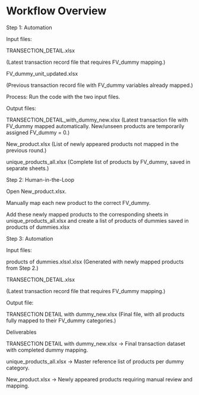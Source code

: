 # Workflow Overview
Step 1: Automation

Input files:

TRANSECTION_DETAIL.xlsx

(Latest transaction record file that requires FV_dummy mapping.)

FV_dummy_unit_updated.xlsx

(Previous transaction record file with FV_dummy variables already mapped.)

Process:
Run the code with the two input files.

Output files:

TRANSECTION_DETAIL_with_dummy_new.xlsx
(Latest transaction file with FV_dummy mapped automatically.
New/unseen products are temporarily assigned FV_dummy = 0.)

New_product.xlsx
(List of newly appeared products not mapped in the previous round.)

unique_products_all.xlsx
(Complete list of products by FV_dummy, saved in separate sheets.)

Step 2: Human-in-the-Loop

Open New_product.xlsx.

Manually map each new product to the correct FV_dummy.

Add these newly mapped products to the corresponding sheets in unique_products_all.xlsx and create a list of products of dummies saved in products of dummies.xlsx

Step 3: Automation

Input files:

products of dummies.xlsxl.xlsx
(Generated with newly mapped products from Step 2.)

TRANSECTION_DETAIL.xlsx

(Latest transaction record file that requires FV_dummy mapping.)


Output file:

TRANSECTION DETAIL with dummy_new.xlsx
(Final file, with all products fully mapped to their FV_dummy categories.)

Deliverables

TRANSECTION DETAIL with dummy_new.xlsx → Final transaction dataset with completed dummy mapping.

unique_products_all.xlsx → Master reference list of products per dummy category.

New_product.xlsx → Newly appeared products requiring manual review and mapping.
